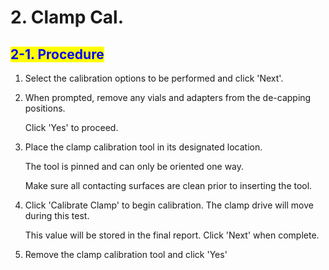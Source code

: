 # 2. Clamp Cal.

## <mark style="color:blue;">2-1. Procedure</mark>

1. Select the calibration options to be performed and click 'Next'.
2.  When prompted, remove any vials and adapters from the de-capping positions.

    Click 'Yes' to proceed.
3.  Place the clamp calibration tool in its designated location.

    The tool is pinned and can only be oriented one way.

    Make sure all contacting surfaces are clean prior to inserting the tool.
4.  Click 'Calibrate Clamp' to begin calibration. The clamp drive will move during this test.

    This value will be stored in the final report. Click 'Next' when complete.
5. Remove the clamp calibration tool and click 'Yes'
